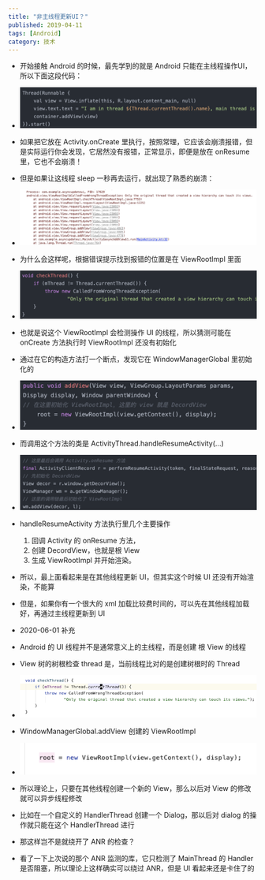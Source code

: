 ```yaml
---
title: "非主线程更新UI？"
published: 2019-04-11
tags: [Android]
category: 技术
---
```


- 开始接触 Android 的时候，最先学到的就是 Android 只能在主线程操作UI，所以下面这段代码：
- ![image](./img.png)
- 如果把它放在 Activity.onCreate 里执行，按照常理，它应该会崩溃报错，但是实际运行你会发现，它居然没有报错，正常显示，即便是放在 onResume 里，它也不会崩溃！
- 但是如果让这线程 sleep 一秒再去运行，就出现了熟悉的崩溃：
- ![image](./img_1.png)
- 为什么会这样呢，根据错误提示找到报错的位置是在 ViewRootImpl 里面
- ![image](./img_2.png)
- 也就是说这个 ViewRootImpl 会检测操作 UI 的线程，所以猜测可能在 onCreate 方法执行时 ViewRootImpl 还没有初始化
- 通过在它的构造方法打一个断点，发现它在 WindowManagerGlobal 里初始化的
- ![image](./img_3.png)
- 而调用这个方法的类是 ActivityThread.handleResumeActivity(...)
- ![image](./img_4.png)
- handleResumeActivity 方法执行里几个主要操作
    1. 回调 Activity 的 onResume 方法，
    2. 创建 DecordView，也就是根 View
    3. 生成 ViewRootImpl 并开始渲染。

- 所以，最上面看起来是在其他线程更新 UI，但其实这个时候 UI 还没有开始渲染，不能算
- 但是，如果你有一个很大的 xml 加载比较费时间的，可以先在其他线程加载好，再通过主线程更新到 UI
- 2020-06-01 补充
- Android 的 UI 线程并不是通常意义上的主线程，而是创建 根 View 的线程
- View 树的树根检查 thread 是，当前线程比对的是创建树根时的 Thread
- ![img_5.png](img_5.png)
- WindowManagerGlobal.addView 创建的 ViewRootImpl
- ![img_6.png](img_6.png)
- 所以理论上，只要在其他线程创建一个新的 View，那么以后对 View 的修改就可以异步线程修改
- 比如在一个自定义的 HandlerThread 创建一个 Dialog，那以后对 dialog 的操作就只能在这个 HandlerThread 进行
- 那这样岂不是就绕开了 ANR 的检查？
- 看了一下上次说的那个 ANR 监测的库，它只检测了 MainThread 的 Handler 是否阻塞，所以理论上这样确实可以绕过 ANR，但是 UI 看起来还是卡住了的